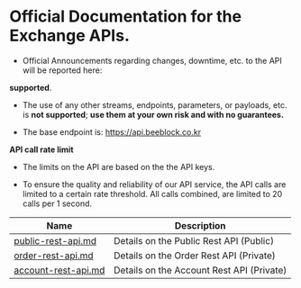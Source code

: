 # Official Documentation for the Exchange APIs.
* Official Announcements regarding changes, downtime, etc. to the API will be reported here: 

**supported**.
* The use of any other streams, endpoints, parameters, or payloads, etc. is **not supported**; **use them at your own risk and with no guarantees.**

* The base endpoint is: https://api.beeblock.co.kr

**API call rate limit**
* The limits on the API are based on the the API keys.

* To ensure the quality and reliability of our API service, the API calls are limited to a certain rate threshold. 
  All calls combined, are limited to 20 calls per 1 second.

Name | Description
------------ | ------------ 
[public-rest-api.md](./public-rest-api.md) | Details on the Public Rest API (Public)
[order-rest-api.md](./order-rest-api.md) | Details on the Order Rest API (Private)
[account-rest-api.md](./account-rest-api.md) | Details on the Account Rest API (Private)
